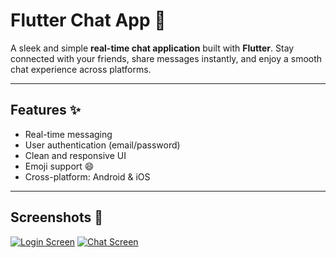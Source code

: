 # Flutter Chat App 💬

A sleek and simple **real-time chat application** built with **Flutter**. Stay connected with your friends, share messages instantly, and enjoy a smooth chat experience across platforms.

---

## Features ✨
- Real-time messaging
- User authentication (email/password)
- Clean and responsive UI
- Emoji support 😄
- Cross-platform: Android & iOS

---

## Screenshots 📸
[![Login Screen](Screenshots1.jpg)](Screenshots1.jpg)
[![Chat Screen](Screenshots1.jpg)](Screenshots1.jpg)